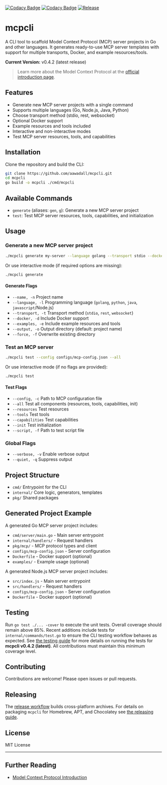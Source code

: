 [![Codacy Badge](https://app.codacy.com/project/badge/Grade/7b1f68b2c73c49e19e13a7e25f9de2f8)](https://app.codacy.com/gh/aawadall/mcpcli/dashboard?utm_source=gh&utm_medium=referral&utm_content=&utm_campaign=Badge_grade)
[![Codacy Badge](https://app.codacy.com/project/badge/Coverage/7b1f68b2c73c49e19e13a7e25f9de2f8)](https://app.codacy.com/gh/aawadall/mcpcli/dashboard?utm_source=gh&utm_medium=referral&utm_content=&utm_campaign=Badge_coverage)
[![Release](https://img.shields.io/github/v/release/aawadall/mcpcli?label=release)](https://github.com/aawadall/mcpcli/releases)

# mcpcli

A CLI tool to scaffold Model Context Protocol (MCP) server projects in Go and other languages. It generates ready-to-use MCP server templates with support for multiple transports, Docker, and example resources/tools.

**Current Version:** v0.4.2 (latest release)

> Learn more about the Model Context Protocol at the [official introduction page](https://modelcontextprotocol.io/introduction).

## Features

- Generate new MCP server projects with a single command
- Supports multiple languages (Go, Node.js, Java, Python)
- Choose transport method (stdio, rest, websocket)
- Optional Docker support
- Example resources and tools included
- Interactive and non-interactive modes
- Test MCP server resources, tools, and capabilities

## Installation

Clone the repository and build the CLI:

```bash
git clone https://github.com/aawadall/mcpcli.git
cd mcpcli
go build -o mcpcli ./cmd/mcpcli
```

## Available Commands

- `generate` (aliases: `gen`, `g`): Generate a new MCP server project
- `test`: Test MCP server resources, tools, capabilities, and initialization

## Usage

### Generate a new MCP server project

```bash
./mcpcli generate my-server --language golang --transport stdio --docker --examples
```

Or use interactive mode (if required options are missing):

```bash
./mcpcli generate
```

#### Generate Flags

- `--name, -n`         Project name
- `--language, -l`     Programming language (`golang`, `python`, `java`, `javascript`/Node.js)
- `--transport, -t`    Transport method (`stdio`, `rest`, `websocket`)
- `--docker, -d`       Include Docker support
- `--examples, -e`     Include example resources and tools
- `--output, -o`       Output directory (default: project name)
- `--force, -f`        Overwrite existing directory

### Test an MCP server

```bash
./mcpcli test --config configs/mcp-config.json --all
```

Or use interactive mode (if no flags are provided):

```bash
./mcpcli test
```

#### Test Flags

- `--config, -c`         Path to MCP configuration file
- `--all`                Test all components (resources, tools, capabilities, init)
- `--resources`          Test resources
- `--tools`              Test tools
- `--capabilities`       Test capabilities
- `--init`               Test initialization
- `--script, -f`         Path to test script file

### Global Flags

- `--verbose, -v`   Enable verbose output
- `--quiet, -q`     Suppress output

## Project Structure

- `cmd/`         Entrypoint for the CLI
- `internal/`    Core logic, generators, templates
- `pkg/`         Shared packages

## Generated Project Example

A generated Go MCP server project includes:

- `cmd/server/main.go` - Main server entrypoint
- `internal/handlers/` - Request handlers
- `pkg/mcp/`           - MCP protocol types and client
- `configs/mcp-config.json` - Server configuration
- `Dockerfile`         - Docker support (optional)
- `examples/`          - Example usage (optional)

A generated Node.js MCP server project includes:

- `src/index.js` - Main server entrypoint
- `src/handlers/` - Request handlers
- `configs/mcp-config.json` - Server configuration
- `Dockerfile` - Docker support (optional)

## Testing

Run `go test ./... -cover` to execute the unit tests. Overall coverage should remain above 85%.
Recent additions include tests for `internal/commands/test.go` to ensure the CLI testing workflow behaves as expected.
See [the testing guide](doc/testing.md) for more details on running the tests for **mcpcli v0.4.2 (latest)**.
All contributions must maintain this minimum coverage level.

## Contributing

Contributions are welcome! Please open issues or pull requests.

## Releasing

The [release workflow](.github/workflows/release.yml) builds cross-platform archives.
For details on packaging `mcpcli` for Homebrew, APT, and Chocolatey see
[the releasing guide](doc/releasing.md).

## License

MIT License

---

## Further Reading
- [Model Context Protocol Introduction](https://modelcontextprotocol.io/introduction)
